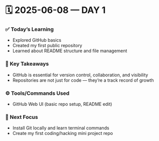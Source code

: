 # 🗓️ 2025-06-08 — DAY 1

### ✅ Today’s Learning
- Explored GitHub basics
- Created my first public repository
- Learned about README structure and file management

### 🧠 Key Takeaways
- GitHub is essential for version control, collaboration, and visibility
- Repositories are not just for code — they’re a track record of growth

### ⚙️ Tools/Commands Used
- GitHub Web UI (basic repo setup, README edit)

### 🚀 Next Focus
- Install Git locally and learn terminal commands
- Create my first coding/hacking mini project repo
